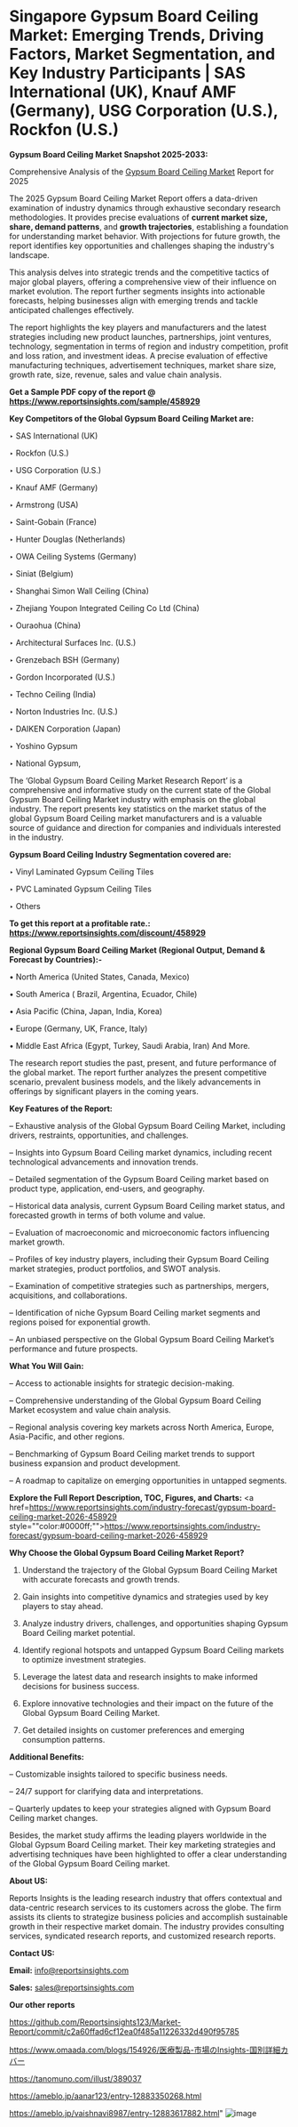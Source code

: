 # Singapore Gypsum Board Ceiling Market: Emerging Trends, Driving Factors, Market Segmentation, and Key Industry Participants | SAS International (UK), Knauf AMF (Germany), USG Corporation (U.S.), Rockfon (U.S.)

<strong>Gypsum Board Ceiling Market Snapshot 2025-2033:</strong>

Comprehensive Analysis of the <a href=https://www.reportsinsights.com/sample/458929>Gypsum Board Ceiling Market</a> Report for 2025

The 2025 Gypsum Board Ceiling Market Report offers a data-driven examination of industry dynamics through exhaustive secondary research methodologies. It provides precise evaluations of <strong>current market size, share, demand patterns</strong>, and <strong>growth trajectories</strong>, establishing a foundation for understanding market behavior. With projections for future growth, the report identifies key opportunities and challenges shaping the industry's landscape.

This analysis delves into strategic trends and the competitive tactics of major global players, offering a comprehensive view of their influence on market evolution. The report further segments insights into actionable forecasts, helping businesses align with emerging trends and tackle anticipated challenges effectively.

The report highlights the key players and manufacturers and the latest strategies including new product launches, partnerships, joint ventures, technology, segmentation in terms of region and industry competition, profit and loss ration, and investment ideas. A precise evaluation of effective manufacturing techniques, advertisement techniques, market share size, growth rate, size, revenue, sales and value chain analysis.

<strong>Get a Sample PDF copy of the report @ <a href=https://www.reportsinsights.com/sample/458929 style=color:#0000ff;>https://www.reportsinsights.com/sample/458929</a></strong>

<strong>Key Competitors of the Global Gypsum Board Ceiling Market are:</strong>

‣ SAS International (UK)

‣ Rockfon (U.S.)

‣ USG Corporation (U.S.)

‣ Knauf AMF (Germany)

‣ Armstrong (USA)

‣ Saint-Gobain (France)

‣ Hunter Douglas (Netherlands)

‣ OWA Ceiling Systems (Germany)

‣ Siniat (Belgium)

‣ Shanghai Simon Wall Ceiling (China)

‣ Zhejiang Youpon Integrated Ceiling Co Ltd (China)

‣ Ouraohua (China)

‣ Architectural Surfaces Inc. (U.S.)

‣ Grenzebach BSH (Germany)

‣ Gordon Incorporated (U.S.)

‣ Techno Ceiling (India)

‣ Norton Industries Inc. (U.S.)

‣ DAIKEN Corporation (Japan)

‣ Yoshino Gypsum

‣ National Gypsum,

The ‘Global Gypsum Board Ceiling Market Research Report’ is a comprehensive and informative study on the current state of the Global Gypsum Board Ceiling Market industry with emphasis on the global industry. The report presents key statistics on the market status of the global Gypsum Board Ceiling market manufacturers and is a valuable source of guidance and direction for companies and individuals interested in the industry.

<strong>Gypsum Board Ceiling Industry Segmentation covered are:</strong>

‣ Vinyl Laminated Gypsum Ceiling Tiles

‣ PVC Laminated Gypsum Ceiling Tiles

‣ Others

<strong>To get this report at a profitable rate.: <a href=https://www.reportsinsights.com/discount/458929 style=color:#0000ff;>https://www.reportsinsights.com/discount/458929</a></strong>

<strong>Regional Gypsum Board Ceiling Market (Regional Output, Demand &amp; Forecast by Countries):-</strong>

• North America (United States, Canada, Mexico)

• South America ( Brazil, Argentina, Ecuador, Chile)

• Asia Pacific (China, Japan, India, Korea)

• Europe (Germany, UK, France, Italy)

• Middle East Africa (Egypt, Turkey, Saudi Arabia, Iran) And More.

The research report studies the past, present, and future performance of the global market. The report further analyzes the present competitive scenario, prevalent business models, and the likely advancements in offerings by significant players in the coming years.

<strong>Key Features of the Report:</strong>

– Exhaustive analysis of the Global Gypsum Board Ceiling Market, including drivers, restraints, opportunities, and challenges.

– Insights into Gypsum Board Ceiling market dynamics, including recent technological advancements and innovation trends.

– Detailed segmentation of the Gypsum Board Ceiling market based on product type, application, end-users, and geography.

– Historical data analysis, current Gypsum Board Ceiling market status, and forecasted growth in terms of both volume and value.

– Evaluation of macroeconomic and microeconomic factors influencing market growth.

– Profiles of key industry players, including their Gypsum Board Ceiling market strategies, product portfolios, and SWOT analysis.

– Examination of competitive strategies such as partnerships, mergers, acquisitions, and collaborations.

– Identification of niche Gypsum Board Ceiling market segments and regions poised for exponential growth.

– An unbiased perspective on the Global Gypsum Board Ceiling Market’s performance and future prospects.

<strong>What You Will Gain:</strong>

– Access to actionable insights for strategic decision-making.

– Comprehensive understanding of the Global Gypsum Board Ceiling Market ecosystem and value chain analysis.

– Regional analysis covering key markets across North America, Europe, Asia-Pacific, and other regions.

– Benchmarking of Gypsum Board Ceiling market trends to support business expansion and product development.

– A roadmap to capitalize on emerging opportunities in untapped segments.

<strong>Explore the Full Report Description, TOC, Figures, and Charts:</strong>
<a href=https://www.reportsinsights.com/industry-forecast/gypsum-board-ceiling-market-2026-458929 style=""color:#0000ff;"">https://www.reportsinsights.com/industry-forecast/gypsum-board-ceiling-market-2026-458929</a>

<strong>Why Choose the Global Gypsum Board Ceiling Market Report?</strong>

1. Understand the trajectory of the Global Gypsum Board Ceiling Market with accurate forecasts and growth trends.

2. Gain insights into competitive dynamics and strategies used by key players to stay ahead.

3. Analyze industry drivers, challenges, and opportunities shaping Gypsum Board Ceiling market potential.

4. Identify regional hotspots and untapped Gypsum Board Ceiling markets to optimize investment strategies.

5. Leverage the latest data and research insights to make informed decisions for business success.

6. Explore innovative technologies and their impact on the future of the Global Gypsum Board Ceiling Market.

7. Get detailed insights on customer preferences and emerging consumption patterns.

<strong>Additional Benefits:</strong>

– Customizable insights tailored to specific business needs.

– 24/7 support for clarifying data and interpretations.

– Quarterly updates to keep your strategies aligned with Gypsum Board Ceiling market changes.

Besides, the market study affirms the leading players worldwide in the Global Gypsum Board Ceiling market. Their key marketing strategies and advertising techniques have been highlighted to offer a clear understanding of the Global Gypsum Board Ceiling market.

<strong><strong>About US</strong>:</strong>

Reports Insights is the leading research industry that offers contextual and data-centric research services to its customers across the globe. The firm assists its clients to strategize business policies and accomplish sustainable growth in their respective market domain. The industry provides consulting services, syndicated research reports, and customized research reports.

<strong>Contact US:</strong>

<p class=><b>Email:</b> <a href=mailto:info@reportsinsights.com>info@reportsinsights.com</a></p>
<p class=><b>Sales:</b> <a href=mailto:sales@reportsinsights.com>sales@reportsinsights.com</a></p>

<strong>Our other reports</strong>

<a href=https://github.com/Reportsinsights123/Market-Report/commit/c2a60ffad6cf12ea0f485a11226332d490f95785>https://github.com/Reportsinsights123/Market-Report/commit/c2a60ffad6cf12ea0f485a11226332d490f95785</a>

<a href=https://www.omaada.com/blogs/154926/医療製品-市場のInsights-国別詳細カバー>https://www.omaada.com/blogs/154926/医療製品-市場のInsights-国別詳細カバー</a>

<a href=https://tanomuno.com/illust/389037>https://tanomuno.com/illust/389037</a>

<a href=https://ameblo.jp/aanar123/entry-12883350268.html>https://ameblo.jp/aanar123/entry-12883350268.html</a>

<a href=https://ameblo.jp/vaishnavi8987/entry-12883617882.html>https://ameblo.jp/vaishnavi8987/entry-12883617882.html</a>"
![image](https://github.com/user-attachments/assets/d069aa5b-6c93-421f-9f08-dfc3e7e3d53e)
